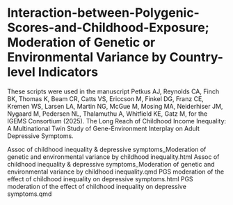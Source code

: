 # Interaction-between-Polygenic-Scores-and-Childhood-Exposure; Moderation of Genetic or Environmental Variance by Country-level Indicators 

These scripts were used in the manuscript 
Petkus AJ, Reynolds CA, Finch BK, Thomas K, Beam CR, Catts VS, Ericcson M, Finkel DG, Franz CE, Kremen WS, Larsen LA, Martin NG, McGue M,  Mosing MA, Neiderhiser JM, Nygaard M, Pedersen NL, Thalamuthu A, Whitfield KE, Gatz M, for the IGEMS Consortium (2025). The Long Reach of Childhood Income Inequality: A Multinational Twin Study of Gene-Environment Interplay on Adult Depressive Symptoms. 

Assoc of childhood inequality & depressive symptoms_Moderation of genetic and environmental variance by childhood inequality.html
Assoc of childhood inequality & depressive symptoms_Moderation of genetic and environmental variance by childhood inequality.qmd
PGS moderation of the effect of childhood inequality on depressive symptoms.html
PGS moderation of the effect of childhood inequality on depressive symptoms.qmd
